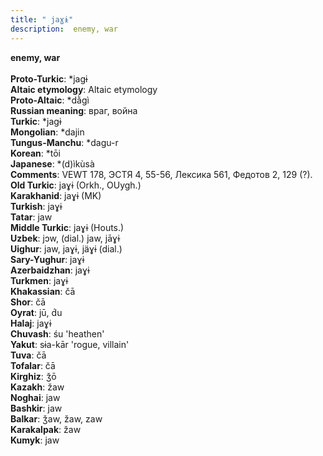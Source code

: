 ```yaml
---
title: " jaɣɨ"
description:  enemy, war
---
```

<p data-pagefind-weight="0.5">
<strong> enemy, war</strong><br><br>
<strong>Proto-Turkic</strong>:  *jagɨ<br>
<strong>Altaic etymology</strong>:  Altaic etymology<br>
<strong> Proto-Altaic</strong>:  *dằgì<br>
<strong>Russian meaning</strong>:  враг, война<br>
<strong>Turkic</strong>:  *jagɨ<br>
<strong>Mongolian</strong>:  *dajin<br>
<strong>Tungus-Manchu</strong>:  *dagu-r<br>
<strong>Korean</strong>:  *tōi<br>
<strong>Japanese</strong>:  *(d)ìkùsà<br>
<strong>Comments</strong>:  VEWT 178, ЭСТЯ 4, 55-56, Лексика 561, Федотов 2, 129 (?).<br>
<strong>Old Turkic</strong>:  jaɣɨ (Orkh., OUygh.)<br>
<strong>Karakhanid</strong>:  jaɣɨ (MK)<br>
<strong>Turkish</strong>:  jaɣɨ<br>
<strong>Tatar</strong>:  jaw<br>
<strong>Middle Turkic</strong>:  jaɣɨ (Houts.)<br>
<strong>Uzbek</strong>:  jɔw, (dial.) jaw, jāɣɨ<br>
<strong>Uighur</strong>:  jaw, jaɣɨ, jäɣɨ (dial.)<br>
<strong>Sary-Yughur</strong>:  jaɣɨ<br>
<strong>Azerbaidzhan</strong>:  jaɣɨ<br>
<strong>Turkmen</strong>:  jaɣɨ<br>
<strong>Khakassian</strong>:  čā<br>
<strong>Shor</strong>:  čā<br>
<strong>Oyrat</strong>:  jū, d́u<br>
<strong>Halaj</strong>:  jaɣɨ<br>
<strong>Chuvash</strong>:  śu 'heathen'<br>
<strong>Yakut</strong>:  sɨa-kār 'rogue, villain'<br>
<strong>Tuva</strong>:  čā<br>
<strong>Tofalar</strong>:  čā<br>
<strong>Kirghiz</strong>:  ǯō<br>
<strong>Kazakh</strong>:  žaw<br>
<strong>Noghai</strong>:  jaw<br>
<strong>Bashkir</strong>:  jaw<br>
<strong>Balkar</strong>:  ǯaw, žaw, zaw<br>
<strong>Karakalpak</strong>:  žaw<br>
<strong>Kumyk</strong>:  jaw<br>

</p>

